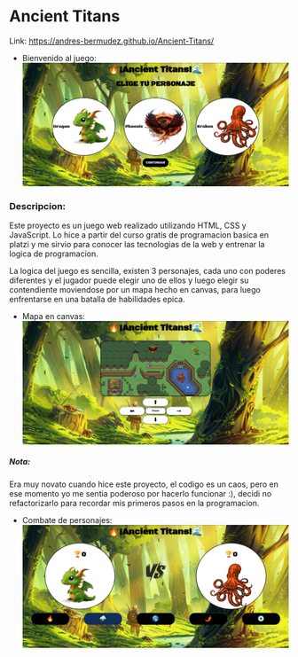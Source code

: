 # Ancient Titans

Link: https://andres-bermudez.github.io/Ancient-Titans/

- Bienvenido al juego:
![inicio.png](images/README/inicio.png)

### Descripcion:
Este proyecto es un juego web realizado utilizando HTML, CSS y
JavaScript. Lo hice a partir del curso gratis de programacion
basica en platzi y me sirvio para conocer las tecnologias de 
la web y entrenar la logica de programacion.

La logica del juego es sencilla, existen 3 personajes, cada uno
con poderes diferentes y el jugador puede elegir uno de ellos
y luego elegir su contendiente moviendose por un mapa hecho en
canvas, para luego enfrentarse en una batalla de habilidades
epica.

- Mapa en canvas:
![mapa.png](images/README/mapa.png)

##### Nota:
Era muy novato cuando hice este proyecto, el codigo es un
caos, pero en ese momento yo me sentia poderoso por hacerlo 
funcionar :), decidi no refactorizarlo para recordar mis primeros
pasos en la programacion.



- Combate de personajes:
![combate.png](images/README/combate.png)
